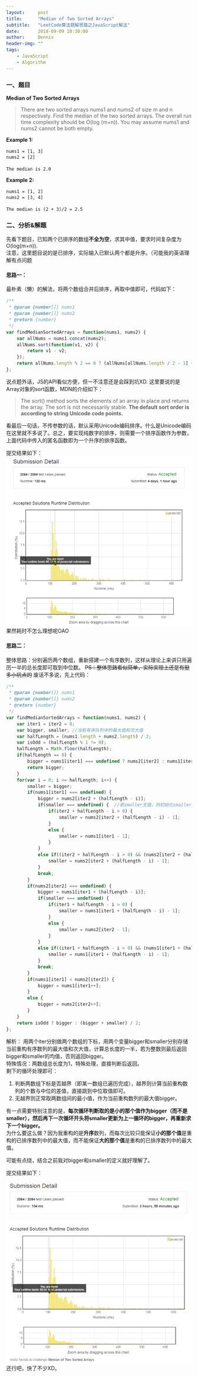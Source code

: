 ```yaml
---
layout:     post
title:      "Median of Two Sorted Arrays"
subtitle:   "LeetCode算法题解思路之JavaScript解法"
date:       2018-09-09 18:30:00
author:     Dennis
header-img: ""
tags:
    - JavaScript
    - Algorithm
---
```


### 一、题目

**Median of Two Sorted Arrays**

> There are two sorted arrays nums1 and nums2 of size m and n respectively.
> Find the median of the two sorted arrays. The overall run time complexity should be O(log (m+n)).
> You may assume nums1 and nums2 cannot be both empty.

**Example 1:**
```
nums1 = [1, 3]
nums2 = [2]

The median is 2.0
```

**Example 2:**
```
nums1 = [1, 2]
nums2 = [3, 4]

The median is (2 + 3)/2 = 2.5
```

### 二、分析&解题

先看下题目，已知两个已排序的数组**不全为空**，求其中值，要求时间复杂度为O(log(m+n)).  
注意，这里题目说的是已排序，实际输入已默认两个都是升序。（可能我的英语理解有点问题

#### 思路一：
最朴素（懒）的解法，将两个数组合并后排序，再取中值即可，代码如下：

``` javascript
/**
 * @param {number[]} nums1
 * @param {number[]} nums2
 * @return {number}
 */
var findMedianSortedArrays = function(nums1, nums2) {
    var allNums = nums1.concat(nums2);
    allNums.sort(function(v1, v2) {
        return v1 - v2;
    });
    return allNums.length % 2 == 0 ? (allNums[allNums.length / 2 - 1] + allNums[allNums.length / 2]) / 2 : allNums[Math.floor(allNums.length / 2)];
};
```
说点题外话，JS的API看似方便，但一不注意还是会踩到坑XD.
这里要说的是Array对象的sort函数，MDN的介绍如下：
> The sort() method sorts the elements of an array in place and returns the array. The sort is not necessarily stable. **The default sort order is according to string Unicode code points.**

看最后一句话，不传参数的话，默认采用Unicode编码排序。什么是Unicode编码在这里就不多说了。总之，要实现纯数字的排序，则需要一个排序函数作为参数，上面代码中传入的匿名函数即为一个升序的排序函数。

提交结果如下：
![easy](/img/in-post/Algorithm/MedianOfTwoSortedArrays/result-1.png)
果然耗时不怎么理想呢OAO

#### 思路二：

整体思路：分别遍历两个数组，重新搭建一个有序数列，这样从理论上来讲只用遍历一半的总长度即可取到中位数。
~~PS：整体思路看似简单，实际实现上还是有挺多小坑点的~~
废话不多说，先上代码：

``` javascript
/**
 * @param {number[]} nums1
 * @param {number[]} nums2
 * @return {number}
 */
var findMedianSortedArrays = function(nums1, nums2) {
    var iter1 = iter2 = 0;
    var bigger, smaller; //当前有序队列中的最大值和次大值
    var halfLength = (nums1.length + nums2.length) / 2;
    var isOdd = (halfLength % 1 != 0);
    halfLength = Math.floor(halfLength);
    if(halfLength == 0) {
        bigger = nums1[iter1] === undefined ? nums2[iter2] : nums1[iter1];
        return bigger;
    }
    for(var i = 0; i <= halfLength; i++) {
        smaller = bigger;
        if(nums1[iter1] === undefined) {
            bigger = nums2[iter2 + (halfLength - i)];
            if(smaller === undefined) {  //若smaller无值，则初始化smaller
                if(iter2 + halfLength - i > 0) {
                    smaller = nums2[iter2 + (halfLength - i) - 1];
                }
                else {
                    smaller = nums1[iter1 - 1];
                }
            }
            else if((iter2 + halfLength - i > 0) && (nums2[iter2 + (halfLength - i) - 1] > smaller)) {
                smaller = nums2[iter2 + (halfLength - i) - 1];
            }
            break;
        }
        if(nums2[iter2] === undefined) {
            bigger = nums1[iter1 + (halfLength - i)];
            if(smaller === undefined) {
                if(iter1 + halfLength - i > 0) {
                    smaller = nums1[iter1 + (halfLength - i) - 1];
                }
                else {
                    smaller = nums2[iter2 - 1];
                }
            }
            else if((iter1 + halfLength - i > 0) && (nums1[iter1 + (halfLength - i) - 1] > smaller)) {
                smaller = nums1[iter1 + (halfLength - i) - 1];
            }
            break;
        }
        if(nums1[iter1] < nums2[iter2]) {
            bigger = nums1[iter1++];
        }
        else {
            bigger = nums2[iter2++];
        }
    }
    return isOdd ? bigger : (bigger + smaller) / 2;
};
```

解析：
用两个iter分别做两个数组的下标，用两个变量bigger和smaller分别存储当前重构有序数列的最大值和次大值，计算总长度的一半，若为整数则最后返回bigger和smaller的均值，否则返回bigger。  
特殊情况：两数组总长度为1，特殊处理，直接判断后返回。  
剩下的循环处理即可：
1. 判断两数组下标是否越界（即某一数组已遍历完成），越界则计算当前重构数列的个数与中位的差值，直接跳到中位取值即可。
2. 无越界则正常取两数组间的最小值，作为当前重构数列的最大值bigger。

有一点需要特别注意的是，**每次循环判断取的是小的那个值作为bigger（而不是smaller），然后再下一次循环开头将smaller更新为上一循环的bigger，再重新求下一个bigger。**  
为什么要这么做？因为我重构的是**升序**数列，而每次比较只能保证**小的那个值**是重构的已排序数列中的最大值，而不能保证**大的那个值**是重构的已排序数列中的最大值。

可能有点绕，结合之前我对bigger和smaller的定义就好理解了。

提交结果如下：

![normal](/img/in-post/Algorithm/MedianOfTwoSortedArrays/result-2.png)
还行吧，快了不少XD。
